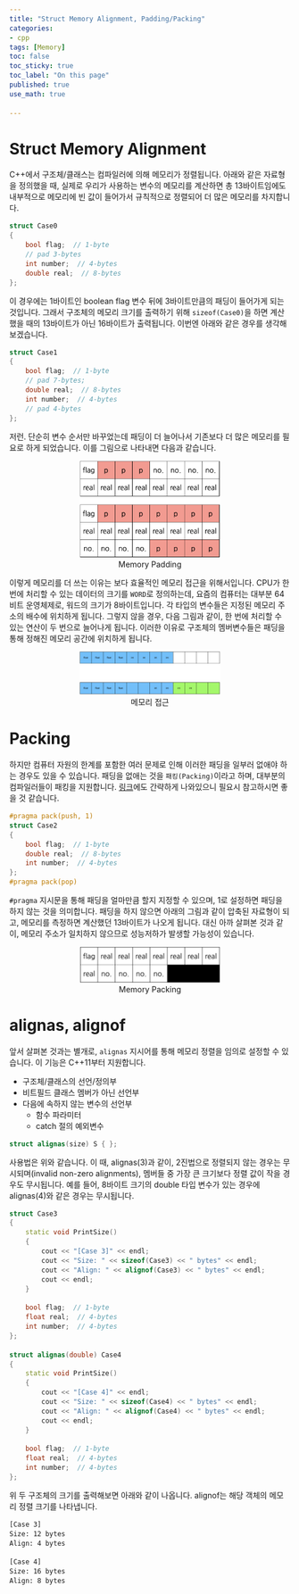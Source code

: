 ```yaml
---
title: "Struct Memory Alignment, Padding/Packing"
categories:
- cpp
tags: [Memory]
toc: false
toc_sticky: true
toc_label: "On this page"
published: true
use_math: true

---
```


# Struct Memory Alignment
C++에서 구조체/클래스는 컴파일러에 의해 메모리가 정렬됩니다. 아래와 같은 자료형을 정의했을 때, 실제로 우리가 사용하는 변수의 메모리를 계산하면 총 13바이트임에도 내부적으로 메모리에 빈 값이 들어가서 규칙적으로 정렬되어 더 많은 메모리를 차지합니다.

```cpp
struct Case0
{
    bool flag;  // 1-byte
    // pad 3-bytes
    int number;  // 4-bytes
    double real;  // 8-bytes
};
```

이 경우에는 1바이트인 boolean flag 변수 뒤에 3바이트만큼의 패딩이 들어가게 되는 것입니다. 그래서 구조체의 메모리 크기를 출력하기 위해 `sizeof(Case0)`을 하면 계산했을 때의 13바이트가 아닌 16바이트가 출력됩니다. 
이번엔 아래와 같은 경우를 생각해 보겠습니다.

```cpp
struct Case1
{
    bool flag;  // 1-byte
    // pad 7-bytes;
    double real;  // 8-bytes
    int number;  // 4-bytes
    // pad 4-bytes
};
```

저런. 단순히 변수 순서만 바꾸었는데 패딩이 더 늘어나서 기존보다 더 많은 메모리를 필요로 하게 되었습니다. 이를 그림으로 나타내면 다음과 같습니다.

<center>
<figure style="width: 50%"> <img src="/Images/devstudy/struct-memory/img1.jpg" alt="C++ Struct Memory Padding"/>
<figcaption> Memory Padding </figcaption>
</figure>
</center>

이렇게 메모리를 더 쓰는 이유는 보다 효율적인 메모리 접근을 위해서입니다. CPU가 한번에 처리할 수 있는 데이터의 크기를 `WORD`로 정의하는데, 요즘의 컴퓨터는 대부분 64비트 운영체제로, 워드의 크기가 8바이트입니다. 각 타입의 변수들은 지정된 메모리 주소의 배수에 위치하게 됩니다. 그렇지 않을 경우, 다음 그림과 같이, 한 번에 처리할 수 있는 연산이 두 번으로 늘어나게 됩니다. 이러한 이유로 구조체의 멤버변수들은 패딩을 통해 정해진 메모리 공간에 위치하게 됩니다.

<center>
<figure style="width: 50%"> <img src="/Images/devstudy/struct-memory/img3.jpg" alt=""/>
<figcaption> 메모리 접근 </figcaption>
</figure>
</center>

# Packing
하지만 컴퓨터 자원의 한계를 포함한 여러 문제로 인해 이러한 패딩을 일부러 없애야 하는 경우도 있을 수 있습니다. 패딩을 없애는 것을 `패킹(Packing)`이라고 하며, 대부분의 컴파일러들이 패킹을 지원합니다. [링크](https://gcc.gnu.org/onlinedocs/gcc-4.4.7/gcc/Structure_002dPacking-Pragmas.html)에도 간략하게 나와있으니 필요시 참고하시면 좋을 것 같습니다.

```cpp
#pragma pack(push, 1)
struct Case2
{
    bool flag;  // 1-byte
    double real;  // 8-bytes
    int number;  // 4-bytes
};
#pragma pack(pop)
```

`#pragma` 지시문을 통해 패딩을 얼마만큼 할지 지정할 수 있으며, 1로 설정하면 패딩을 하지 않는 것을 의미합니다. 패딩을 하지 않으면 아래의 그림과 같이 압축된 자료형이 되고, 메모리를 측정하면 계산했던 13바이트가 나오게 됩니다. 대신 아까 살펴본 것과 같이, 메모리 주소가 일치하지 않으므로 성능저하가 발생할 가능성이 있습니다.

<center>
<figure style="width: 50%"> <img src="/Images/devstudy/struct-memory/img2.jpg" alt="C++ Struct Memory Padding"/>
<figcaption> Memory Packing </figcaption>
</figure>
</center>

# alignas, alignof
앞서 살펴본 것과는 별개로, `alignas` 지시어를 통해 메모리 정렬을 임의로 설정할 수 있습니다. 이 기능은 C++11부터 지원합니다.
- 구조체/클래스의 선언/정의부
- 비트필드 클래스 멤버가 아닌 선언부
- 다음에 속하지 않는 변수의 선언부
  - 함수 파라미터
  - catch 절의 예외변수

```cpp
struct alignas(size) S { };
``` 

사용법은 위와 같습니다. 이 때, alignas(3)과 같이, 2진법으로 정렬되지 않는 경우는 무시되며(invalid non-zero alignments), 멤버들 중 가장 큰 크기보다 정렬 값이 작을 경우도 무시됩니다. 예를 들어, 8바이트 크기의 double 타입 변수가 있는 경우에 alignas(4)와 같은 경우는 무시됩니다.

```cpp
struct Case3
{
    static void PrintSize()
    {
        cout << "[Case 3]" << endl;
        cout << "Size: " << sizeof(Case3) << " bytes" << endl;
        cout << "Align: " << alignof(Case3) << " bytes" << endl;
        cout << endl;
    }

    bool flag;  // 1-byte
    float real;  // 4-bytes
    int number;  // 4-bytes
};

struct alignas(double) Case4
{
    static void PrintSize()
    {
        cout << "[Case 4]" << endl;
        cout << "Size: " << sizeof(Case4) << " bytes" << endl;
        cout << "Align: " << alignof(Case4) << " bytes" << endl;
        cout << endl;
    }

    bool flag;  // 1-byte
    float real;  // 4-bytes
    int number;  // 4-bytes
};
```

위 두 구조체의 크기를 출력해보면 아래와 같이 나옵니다. alignof는 해당 객체의 메모리 정렬 크기를 나타냅니다.

```bash
[Case 3]
Size: 12 bytes
Align: 4 bytes

[Case 4]
Size: 16 bytes
Align: 8 bytes
```